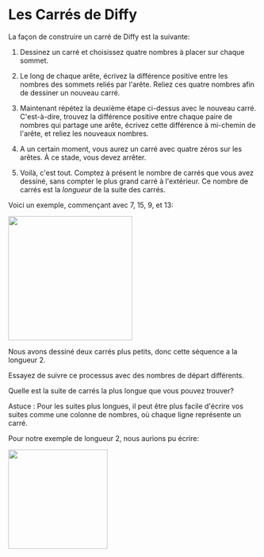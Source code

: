 # Les Carrés de Diffy

La façon de construire un carré de Diffy est la suivante:

1. Dessinez un carré et choisissez quatre nombres à placer sur chaque sommet.

2. Le long de chaque arête, écrivez la différence positive entre les nombres des sommets reliés par l'arête. Reliez ces quatre nombres afin de dessiner un nouveau carré.

3. Maintenant répétez la deuxième étape ci-dessus avec le nouveau carré. C'est-à-dire, trouvez la différence positive entre chaque paire de nombres qui partage une arête, écrivez cette différence à mi-chemin de l'arête, et reliez les nouveaux nombres.

4. A un certain moment, vous aurez un carré avec quatre zéros sur les arêtes. À ce stade, vous devez arrêter.

5. Voilà, c'est tout. Comptez à présent le nombre de carrés que vous avez dessiné, sans compter le plus grand carré à l'extérieur. Ce nombre de carrés est la *longueur* de la suite des carrés.

Voici un exemple, commençant avec 7, 15, 9, et 13:

<img src="https://github.com/supportingami/sami-maths-club/blob/master/maths-club-pack/images/diffy-squares-1.png?raw=true" width="250" />

Nous avons dessiné deux carrés plus petits, donc cette séquence a la longueur 2.

Essayez de suivre ce processus avec des nombres de départ différents.

Quelle est la suite de carrés la plus longue que vous pouvez trouver?


Astuce : Pour les suites plus longues, il peut être plus facile d'écrire vos suites comme une colonne de nombres, où chaque ligne représente un carré.

Pour notre exemple de longueur 2, nous aurions pu écrire:

<img src="https://github.com/supportingami/sami-maths-club/blob/master/maths-club-pack/images/diffy-squares-2.png?raw=true" width="200" />
